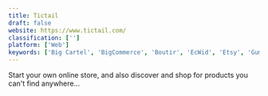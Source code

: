 ```yaml
---
title: Tictail
draft: false 
website: https://www.tictail.com/
classification: ['']
platform: ['Web']
keywords: ['Big Cartel', 'BigCommerce', 'Boutir', 'EcWid', 'Etsy', 'Gumroad', 'MIIUT', 'Magento', 'OpenCart', 'PrestaShop', 'Primaseller', 'Sellfy', 'Spocket Dropshipping for WooCommerce', 'Square', 'Support Hero', 'shopcloud']
---
```

Start your own online store, and also discover and shop for products you can't find anywhere...